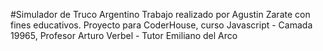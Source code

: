 #Simulador de Truco Argentino
Trabajo realizado por Agustin Zarate con fines educativos. Proyecto para CoderHouse, curso Javascript - Camada 19965, Profesor Arturo Verbel - Tutor Emiliano del Arco
